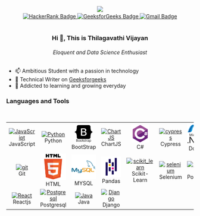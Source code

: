 

<!---
Thilagavijayan/Thilagavijayan is a ✨ special ✨ repository because its `README.md` (this file) appears on your GitHub profile.
You can click the Preview link to take a look at your changes.
--->
<div id="header" align="center">
  <img src="https://mir-s3-cdn-cf.behance.net/project_modules/disp/601014116770475.6068beff4640a.gif" width="200"/>
</div>
<div id="badges" align="center">
<!--   <a href="https://www.linkedin.com/in/thilagavathi-vijayan-a436b2217/">
    <img src="https://img.shields.io/badge/LinkedIn-blue?style=for-the-badge&logo=linkedin&logoColor=white" alt="LinkedIn Badge"/>
  </a> -->
  <a href="https://www.hackerrank.com/thilagavathivij1">
    <img src="https://img.shields.io/badge/-Hackerrank-2EC866?style=for-the-badge&logo=HackerRank&logoColor=white" alt="HackerRank Badge"/>
  </a>
  <a href="https://auth.geeksforgeeks.org/user/thilagavathimfj0/">
    <img src="https://img.shields.io/badge/GeeksforGeeks-298D46?style=for-the-badge&logo=geeksforgeeks&logoColor=white" alt="GeeksforGeeks Badge"/>
  </a>
  <a href="www.thigavathivijayan850@gmail.com">
    <img src="https://img.shields.io/badge/Gmail-D14836?style=for-the-badge&logo=gmail&logoColor=white" alt="Gmail Badge"/>
  </a>
</div>
<div id="views" align="center">
   <img src="https://komarev.com/ghpvc/?username=your-github-Thilagavijayan&style=flat-square&color=blue" alt=""/>
</div>

<!-- ![MasterHead](https://www.american.edu/spa/data-science/images/datascience-hero.jpg) -->
<h3 align="center">Hi 👋, This is Thilagavathi Vijayan</h1>
<h6 align="center">Eloquent and Data Science Enthusiast</h3>
<!-- <img align= "right" alt = "Coding" width = "400" src= "https://mir-s3-cdn-cf.behance.net/project_modules/disp/601014116770475.6068beff4640a.gif"> -->
<!--  <p><img align="right" src="https://github-readme-streak-stats.herokuapp.com/?user=Thilagavijayan&" alt="Thilagavijayan" width = "400" /></p> -->
 
 <div id="views" width = "300">
 
  - 📫 Ambitious Student with a passion in technology
  - 📝 Technical Writer on [Geeksforgeeks](Geeksforgeeks)
  - 🌱 Addicted to learning and growing everyday
  
</div>
<h3 align="left">Languages and Tools</h3>

<!-- <p><img align="center" src="https://github-readme-stats.vercel.app/api/top-langs?username=thilagavijayan&show_icons=true&locale=en&layout=compact" alt="thilagavijayan" /></p> -->
<br>
<table align = "left">
<tr>
    <td align="center" width="85">
      <a href="#Thilagavijayan">
        <img src="https://upload.wikimedia.org/wikipedia/commons/thumb/9/99/Unofficial_JavaScript_logo_2.svg/1024px-Unofficial_JavaScript_logo_2.svg.png" width="48" height="48" alt="JavaScript" />
      </a>
      <br>JavaScript
    </td>
    <td align="center" width="85">
      <a href="#Thilagavijayan">
        <img src="https://upload.wikimedia.org/wikipedia/commons/thumb/c/c3/Python-logo-notext.svg/1200px-Python-logo-notext.svg.png" width="48" height="48" alt="Python" />
      </a>
      <br>Python
    </td>
    <td align="center" width="85">
      <a href="#Thilagavijayan">
        <img src="https://raw.githubusercontent.com/devicons/devicon/master/icons/bootstrap/bootstrap-plain-wordmark.svg" width="48" height="48" alt="BootStrap" />
      </a>
      <br>BootStrap
    </td>
    <td align="center" width="85">
      <a href="#Thilagavijayan">
        <img src="https://www.chartjs.org/media/logo-title.svg" width="48" height="48" alt="ChartJS" />
      </a>
      <br>ChartJS
    </td>
    <td align="center" width="85">
      <a href="#Thilagavijayan">
        <img src="https://raw.githubusercontent.com/devicons/devicon/master/icons/csharp/csharp-original.svg" width="48" height="48" alt="Csharp" />
      </a>
      <br>C#
    </td>
     <td align="center" width="85">
      <a href="#Thilagavijayan">
       <img src="https://raw.githubusercontent.com/simple-icons/simple-icons/6e46ec1fc23b60c8fd0d2f2ff46db82e16dbd75f/icons/cypress.svg" alt="cypress"/>
      </a>
      <br>Cypress
    </td>
      <td align="center" width="85">
      <a href="#Thilagavijayan">
       <img src="https://raw.githubusercontent.com/devicons/devicon/master/icons/dot-net/dot-net-original-wordmark.svg" alt="dotnet"/>
      </a>
      <br>DotNet
    </td>
      <td align="center" width="85">
      <a href="#Thilagavijayan">
       <img src="https://raw.githubusercontent.com/devicons/devicon/master/icons/css3/css3-original-wordmark.svg" alt="css3"/>
      </a>
      <br>CSS
    </td>
      <td align="center" width="85">
      <a href="#Thilagavijayan">
       <img src="https://www.vectorlogo.zone/logos/figma/figma-icon.svg" alt="figma"/>
      </a>
      <br>Figma
    </td>
    <td align="center" width="85">
      <a href="#Thilagavijayan">
       <img src="https://www.vectorlogo.zone/logos/pocoo_flask/pocoo_flask-icon.svg" alt="flask"/>
      </a>
      <br>Flask
    </td>
  </tr>
  <tr>
    <td align="center" width="85"> 
      <a href="#Thilagavijayan">
       <img src="https://www.vectorlogo.zone/logos/git-scm/git-scm-icon.svg" alt="git" />
      </a>
      <br>Git
    </td>
    <td align="center" width="85">
      <a href="#Thilagavijayan">
       <img src="https://raw.githubusercontent.com/devicons/devicon/master/icons/html5/html5-original-wordmark.svg" alt="html5"/>
      </a>
      <br>HTML
    </td>   
    <td align="center" width="85">
      <a href="#Thilagavijayan">
       <img src="https://raw.githubusercontent.com/devicons/devicon/master/icons/mysql/mysql-original-wordmark.svg" alt="mysql" />
      </a>
      <br>MYSQL
    </td>
    <td align="center" width="85">
      <a href="#Thilagavijayan">
       <img src="https://raw.githubusercontent.com/devicons/devicon/2ae2a900d2f041da66e950e4d48052658d850630/icons/pandas/pandas-original.svg" alt="pandas"/>
      </a>
      <br>Pandas
    </td>
    <td align="center" width="85">
      <a href="#Thilagavijayan">
      <img src="https://upload.wikimedia.org/wikipedia/commons/0/05/Scikit_learn_logo_small.svg" alt="scikit_learn" />
      </a>
      <br>Scikit-Learn
    </td>
    <td align="center" width="85">
      <a href="#Thilagavijayan">
      <img src="https://raw.githubusercontent.com/detain/svg-logos/780f25886640cef088af994181646db2f6b1a3f8/svg/selenium-logo.svg" alt="selenium"/>
      </a>
      <br>Selenium
    </td>
    <td align="center" width="85">
      <a href="#Thilagavijayan">
      <img src="https://encrypted-tbn0.gstatic.com/images?q=tbn:ANd9GcQfzC9BWEfqD1gJaGulcI5d3ziyQePenHfrZA&usqp=CAU" alt="PowerBI"/>
      </a>
      <br>PowerBI
    </td>
    <td align="center" width="85">
      <a href="#Thilagavijayan">
     <img src="https://seaborn.pydata.org/_images/logo-mark-lightbg.svg" alt="seaborn"/>
      </a>
      <br>SeaBorn
    </td>
    <td align="center" width="85">
    <a href="#Thilagavijayan">
      <img src="https://pbs.twimg.com/profile_images/1268207088683020288/d9agkn4h_400x400.jpg" alt="Tableau"/>
      </a>
      <br>Tableau
    </td>
    <td align="center" width="85">
      <a href="#Thilagavijayan">
      <img src="https://3.bp.blogspot.com/-yvrV6MUueGg/ToICp0YIDPI/AAAAAAAAADg/SYKg4dWpyC43AAfrDwBTR0VYmYT0QshEgCPcBGAYYCw/s1600/OpenCV_Logo.png" alt="OpenCV"/>
      </a>
      <br>OpenCV
    </td>
  </tr>
  <tr>
    <td align="center" width="85">
      <a href="#Thilagavijayan">
      <img src="https://encrypted-tbn0.gstatic.com/images?q=tbn:ANd9GcQ3Qvov3Fy5FKt44_Y-rynYY8liqZ4YRg9jrg&usqp=CAU" alt="React"/>
      </a>
      <br>Reactjs
    </td>
    <td align="center" width="85">
      <a href="#Thilagavijayan">
      <img src="https://encrypted-tbn0.gstatic.com/images?q=tbn:ANd9GcTwMFhBVEJ1aneKXTFNeMKIfep5vNp8fV4PbQ&usqp=CAU" alt="Postgresql"/>
      </a>
      <br>Postgresql
    </td>
    <td align="center" width="85">
      <a href="#Thilagavijayan">
      <img src="https://encrypted-tbn0.gstatic.com/images?q=tbn:ANd9GcQxIRwZlb381uu1wOKTXnmuoSAHCku58m_lsg&usqp=CAU" alt="Java"/>
      </a>
      <br>Java
    </td>
    <td align="center" width="85">
      <a href="#Thilagavijayan">
      <img src="https://encrypted-tbn0.gstatic.com/images?q=tbn:ANd9GcR2HauMpXELrnxOEgTAQHL3SgK_7WG7cSeFMg&usqp=CAU" alt="Django"/>
      </a>
      <br>Django
    </td>
  </tr>    
</table>


 
